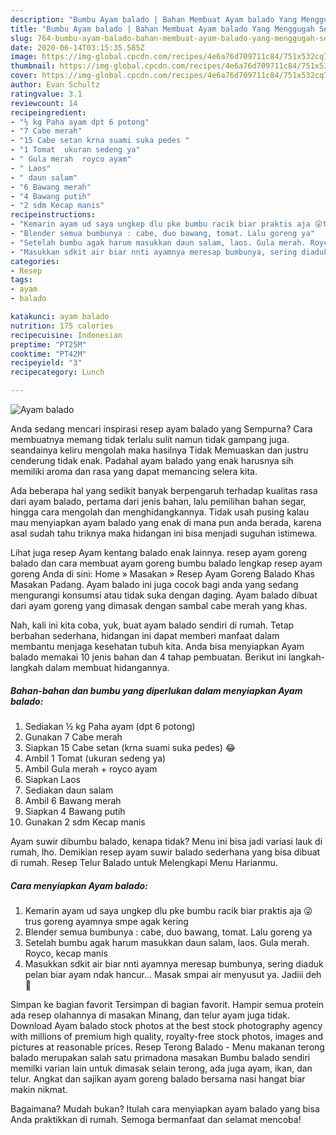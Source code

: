```yaml
---
description: "Bumbu Ayam balado | Bahan Membuat Ayam balado Yang Menggugah Selera"
title: "Bumbu Ayam balado | Bahan Membuat Ayam balado Yang Menggugah Selera"
slug: 764-bumbu-ayam-balado-bahan-membuat-ayam-balado-yang-menggugah-selera
date: 2020-06-14T03:15:35.585Z
image: https://img-global.cpcdn.com/recipes/4e6a76d709711c84/751x532cq70/ayam-balado-foto-resep-utama.jpg
thumbnail: https://img-global.cpcdn.com/recipes/4e6a76d709711c84/751x532cq70/ayam-balado-foto-resep-utama.jpg
cover: https://img-global.cpcdn.com/recipes/4e6a76d709711c84/751x532cq70/ayam-balado-foto-resep-utama.jpg
author: Evan Schultz
ratingvalue: 3.1
reviewcount: 14
recipeingredient:
- "½ kg Paha ayam dpt 6 potong"
- "7 Cabe merah"
- "15 Cabe setan krna suami suka pedes "
- "1 Tomat  ukuran sedeng ya"
- " Gula merah  royco ayam"
- " Laos"
- " daun salam"
- "6 Bawang merah"
- "4 Bawang putih"
- "2 sdm Kecap manis"
recipeinstructions:
- "Kemarin ayam ud saya ungkep dlu pke bumbu racik biar praktis aja 😜trus goreng ayamnya smpe agak kering"
- "Blender semua bumbunya : cabe, duo bawang, tomat. Lalu goreng ya"
- "Setelah bumbu agak harum masukkan daun salam, laos. Gula merah. Royco, kecap manis"
- "Masukkan sdkit air biar nnti ayamnya meresap bumbunya, sering diaduk pelan biar ayam ndak hancur... Masak smpai air menyusut ya. Jadiii deh 😬"
categories:
- Resep
tags:
- ayam
- balado

katakunci: ayam balado 
nutrition: 175 calories
recipecuisine: Indonesian
preptime: "PT25M"
cooktime: "PT42M"
recipeyield: "3"
recipecategory: Lunch

---
```



![Ayam balado](https://img-global.cpcdn.com/recipes/4e6a76d709711c84/751x532cq70/ayam-balado-foto-resep-utama.jpg)

Anda sedang mencari inspirasi resep ayam balado yang Sempurna? Cara membuatnya memang tidak terlalu sulit namun tidak gampang juga. seandainya keliru mengolah maka hasilnya Tidak Memuaskan dan justru cenderung tidak enak. Padahal ayam balado yang enak harusnya sih memiliki aroma dan rasa yang dapat memancing selera kita.

Ada beberapa hal yang sedikit banyak berpengaruh terhadap kualitas rasa dari ayam balado, pertama dari jenis bahan, lalu pemilihan bahan segar, hingga cara mengolah dan menghidangkannya. Tidak usah pusing kalau mau menyiapkan ayam balado yang enak di mana pun anda berada, karena asal sudah tahu triknya maka hidangan ini bisa menjadi suguhan istimewa.

Lihat juga resep Ayam kentang balado enak lainnya. resep ayam goreng balado dan cara membuat ayam goreng bumbu balado lengkap resep ayam goreng Anda di sini: Home » Masakan » Resep Ayam Goreng Balado Khas Masakan Padang. Ayam balado ini juga cocok bagi anda yang sedang mengurangi konsumsi atau tidak suka dengan daging. Ayam balado dibuat dari ayam goreng yang dimasak dengan sambal cabe merah yang khas.


Nah, kali ini kita coba, yuk, buat ayam balado sendiri di rumah. Tetap berbahan sederhana, hidangan ini dapat memberi manfaat dalam membantu menjaga kesehatan tubuh kita. Anda bisa menyiapkan Ayam balado memakai 10 jenis bahan dan 4 tahap pembuatan. Berikut ini langkah-langkah dalam membuat hidangannya.

<!--inarticleads1-->

##### Bahan-bahan dan bumbu yang diperlukan dalam menyiapkan Ayam balado:

1. Sediakan ½ kg Paha ayam (dpt 6 potong)
1. Gunakan 7 Cabe merah
1. Siapkan 15 Cabe setan (krna suami suka pedes) 😂
1. Ambil 1 Tomat  (ukuran sedeng ya)
1. Ambil  Gula merah + royco ayam
1. Siapkan  Laos
1. Sediakan  daun salam
1. Ambil 6 Bawang merah
1. Siapkan 4 Bawang putih
1. Gunakan 2 sdm Kecap manis


Ayam suwir dibumbu balado, kenapa tidak? Menu ini bisa jadi variasi lauk di rumah, lho. Demikian resep ayam suwir balado sederhana yang bisa dibuat di rumah. Resep Telur Balado untuk Melengkapi Menu Harianmu. 

<!--inarticleads2-->

##### Cara menyiapkan Ayam balado:

1. Kemarin ayam ud saya ungkep dlu pke bumbu racik biar praktis aja 😜trus goreng ayamnya smpe agak kering
1. Blender semua bumbunya : cabe, duo bawang, tomat. Lalu goreng ya
1. Setelah bumbu agak harum masukkan daun salam, laos. Gula merah. Royco, kecap manis
1. Masukkan sdkit air biar nnti ayamnya meresap bumbunya, sering diaduk pelan biar ayam ndak hancur... Masak smpai air menyusut ya. Jadiii deh 😬


Simpan ke bagian favorit Tersimpan di bagian favorit. Hampir semua protein ada resep olahannya di masakan Minang, dan telur ayam juga tidak. Download Ayam balado stock photos at the best stock photography agency with millions of premium high quality, royalty-free stock photos, images and pictures at reasonable prices. Resep Terong Balado - Menu makanan terong balado merupakan salah satu primadona masakan Bumbu balado sendiri memilki varian lain untuk dimasak selain terong, ada juga ayam, ikan, dan telur. Angkat dan sajikan ayam goreng balado bersama nasi hangat biar makin nikmat. 

Bagaimana? Mudah bukan? Itulah cara menyiapkan ayam balado yang bisa Anda praktikkan di rumah. Semoga bermanfaat dan selamat mencoba!
